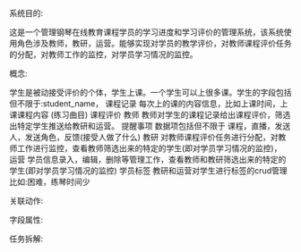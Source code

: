 系统目的:

这是一个管理钢琴在线教育课程学员的学习进度和学习评价的管理系统，该系统使用角色涉及教师，教研，运营。能够实现对学员的教学评价，对教师课程评价任务的分配，对教师工作的监控，对学员学习情况的监控。

概念:

学生是被动接受评价的个体，学生上课。一个学生可以上很多课。学生的字段包括但不限于:student_name，
课程记录 每次上的课的内容信息，比如上课时间，上课课程内容 (练习曲目)
课程评价 
教师 教师对学生的课程记录给出课程评价，筛选出特定学生推送给教研和运营。
提醒事项 数据项包括但不限于 课程，直播，发送人，发送角色，反馈(接受人做了什么)
教研 对教师课程评价任务进行分配，对教师工作进行监控，查看教师筛选出来的特定的学生(即对学员学习情况的监控)，
运营 学员信息录入，编辑，删除等管理工作，查看教师和教研筛选出来的特定的学生(即对学员学习情况的监控)
学员标签 教研和运营对学生进行标签的crud管理 比如:困难，练琴时间少

关联动作:



字段属性:

任务拆解:
